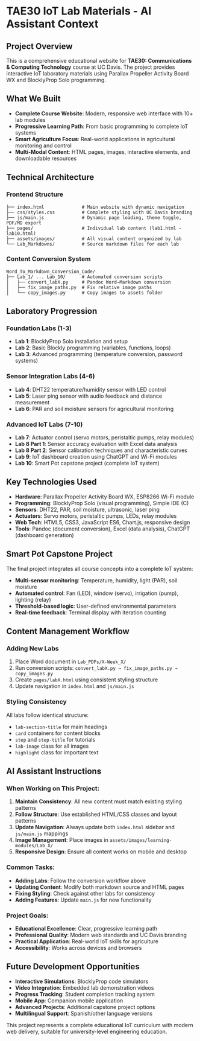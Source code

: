 # TAE30 IoT Lab Materials - AI Assistant Context

## Project Overview
This is a comprehensive educational website for **TAE30: Communications & Computing Technology** course at UC Davis. The project provides interactive IoT laboratory materials using Parallax Propeller Activity Board WX and BlocklyProp Solo programming.

## What We Built
- **Complete Course Website**: Modern, responsive web interface with 10+ lab modules
- **Progressive Learning Path**: From basic programming to complete IoT systems
- **Smart Agriculture Focus**: Real-world applications in agricultural monitoring and control
- **Multi-Modal Content**: HTML pages, images, interactive elements, and downloadable resources

## Technical Architecture

### Frontend Structure
```
├── index.html              # Main website with dynamic navigation
├── css/styles.css          # Complete styling with UC Davis branding
├── js/main.js              # Dynamic page loading, theme toggle, PDF/MD export
├── pages/                  # Individual lab content (lab1.html - lab10.html)
├── assets/images/          # All visual content organized by lab
└── Lab_Markdowns/          # Source markdown files for each lab
```

### Content Conversion System
```
Word_To_Markdown_Conversion_Code/
├── Lab_1/ ... Lab_10/      # Automated conversion scripts
│   ├── convert_labX.py     # Pandoc Word→Markdown conversion
│   ├── fix_image_paths.py  # Fix relative image paths
│   └── copy_images.py      # Copy images to assets folder
```

## Laboratory Progression

### Foundation Labs (1-3)
- **Lab 1**: BlocklyProp Solo installation and setup
- **Lab 2**: Basic Blockly programming (variables, functions, loops)
- **Lab 3**: Advanced programming (temperature conversion, password systems)

### Sensor Integration Labs (4-6)
- **Lab 4**: DHT22 temperature/humidity sensor with LED control
- **Lab 5**: Laser ping sensor with audio feedback and distance measurement
- **Lab 6**: PAR and soil moisture sensors for agricultural monitoring

### Advanced IoT Labs (7-10)
- **Lab 7**: Actuator control (servo motors, peristaltic pumps, relay modules)
- **Lab 8 Part 1**: Sensor accuracy evaluation with Excel data analysis
- **Lab 8 Part 2**: Sensor calibration techniques and characteristic curves
- **Lab 9**: IoT dashboard creation using ChatGPT and Wi-Fi modules
- **Lab 10**: Smart Pot capstone project (complete IoT system)

## Key Technologies Used
- **Hardware**: Parallax Propeller Activity Board WX, ESP8266 Wi-Fi module
- **Programming**: BlocklyProp Solo (visual programming), Simple IDE (C)
- **Sensors**: DHT22, PAR, soil moisture, ultrasonic, laser ping
- **Actuators**: Servo motors, peristaltic pumps, LEDs, relay modules
- **Web Tech**: HTML5, CSS3, JavaScript ES6, Chart.js, responsive design
- **Tools**: Pandoc (document conversion), Excel (data analysis), ChatGPT (dashboard generation)

## Smart Pot Capstone Project
The final project integrates all course concepts into a complete IoT system:
- **Multi-sensor monitoring**: Temperature, humidity, light (PAR), soil moisture
- **Automated control**: Fan (LED), window (servo), irrigation (pump), lighting (relay)
- **Threshold-based logic**: User-defined environmental parameters
- **Real-time feedback**: Terminal display with iteration counting

## Content Management Workflow

### Adding New Labs
1. Place Word document in `Lab_PDFs/X-Week_X/`
2. Run conversion scripts: `convert_labX.py → fix_image_paths.py → copy_images.py`
3. Create `pages/labX.html` using consistent styling structure
4. Update navigation in `index.html` and `js/main.js`

### Styling Consistency
All labs follow identical structure:
- `lab-section-title` for main headings
- `card` containers for content blocks
- `step` and `step-title` for tutorials
- `lab-image` class for all images
- `highlight` class for important text

## AI Assistant Instructions

### When Working on This Project:
1. **Maintain Consistency**: All new content must match existing styling patterns
2. **Follow Structure**: Use established HTML/CSS classes and layout patterns
3. **Update Navigation**: Always update both `index.html` sidebar and `js/main.js` mappings
4. **Image Management**: Place images in `assets/images/learning-modules/Lab_X/`
5. **Responsive Design**: Ensure all content works on mobile and desktop

### Common Tasks:
- **Adding Labs**: Follow the conversion workflow above
- **Updating Content**: Modify both markdown source and HTML pages
- **Fixing Styling**: Check against other labs for consistency
- **Adding Features**: Update `main.js` for new functionality

### Project Goals:
- **Educational Excellence**: Clear, progressive learning path
- **Professional Quality**: Modern web standards and UC Davis branding
- **Practical Application**: Real-world IoT skills for agriculture
- **Accessibility**: Works across devices and browsers

## Future Development Opportunities
- **Interactive Simulations**: BlocklyProp code simulators
- **Video Integration**: Embedded lab demonstration videos
- **Progress Tracking**: Student completion tracking system
- **Mobile App**: Companion mobile application
- **Advanced Projects**: Additional capstone project options
- **Multilingual Support**: Spanish/other language versions

This project represents a complete educational IoT curriculum with modern web delivery, suitable for university-level engineering education.